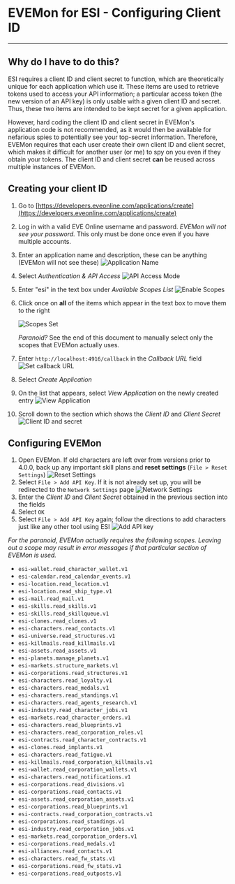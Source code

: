 # EVEMon for ESI - Configuring Client ID

----
## Why do I have to do this?

ESI requires a client ID and client secret to function, which are theoretically unique for each application which use it. These items are used to retrieve tokens used to access your API information; a particular access token (the new version of an API key) is only usable with a given client ID and secret. Thus, these two items are intended to be kept secret for a given application.

However, hard coding the client ID and client secret in EVEMon's application code is not recommended, as it would then be available for nefarious spies to potentially see your top-secret information. Therefore, EVEMon requires that each user create their own client ID and client secret, which makes it difficult for another user (or me) to spy on you even if they obtain your tokens. The client ID and client secret **can** be reused across multiple instances of EVEMon.

## Creating your client ID
1. Go to [https://developers.eveonline.com/applications/create](https://developers.eveonline.com/applications/create)
2. Log in with a valid EVE Online username and password. *EVEMon will not see your password.* This only must be done once even if you have multiple accounts.
3. Enter an application name and description, these can be anything (EVEMon will not see these) ![Application Name](img/appname.png)
4. Select *Authentication & API Access* ![API Access Mode](img/apiaccess.png)
5. Enter "esi" in the text box under *Available Scopes List* ![Enable Scopes](img/setscopes1.png)
6. Click once on **all** of the items which appear in the text box to move them to the right
   
   ![Scopes Set](img/setscopes2.png)
   
   *Paranoid?* See the end of this document to manually select only the scopes that EVEMon actually uses.
7. Enter `http://localhost:4916/callback` in the *Callback URL* field ![Set callback URL](img/callback.png)
8. Select *Create Application*
9. On the list that appears, select *View Application* on the newly created entry ![View Application](img/viewapp.png)
10. Scroll down to the section which shows the *Client ID* and *Client Secret* ![Client ID and secret](img/copyclientid.png)

## Configuring EVEMon

1. Open EVEMon. If old characters are left over from versions prior to 4.0.0, back up any important skill plans and **reset settings** (`File > Reset Settings`) ![Reset Settings](img/resetsettings.png)
2. Select `File > Add API Key`. If it is not already set up, you will be redirected to the `Network Settings` page ![Network Settings](img/enterclientid.png)
3. Enter the *Client ID* and *Client Secret* obtained in the previous section into the fields
4. Select `OK`
5. Select `File > Add API Key` again; follow the directions to add characters just like any other tool using ESI
   ![Add API key](img/addapi.png)

*For the paranoid, EVEMon actually requires the following scopes. Leaving out a scope may result in error messages if that particular section of EVEMon is used.*

 * `esi-wallet.read_character_wallet.v1`
 * `esi-calendar.read_calendar_events.v1`
 * `esi-location.read_location.v1`
 * `esi-location.read_ship_type.v1`
 * `esi-mail.read_mail.v1`
 * `esi-skills.read_skills.v1`
 * `esi-skills.read_skillqueue.v1`
 * `esi-clones.read_clones.v1`
 * `esi-characters.read_contacts.v1`
 * `esi-universe.read_structures.v1`
 * `esi-killmails.read_killmails.v1`
 * `esi-assets.read_assets.v1`
 * `esi-planets.manage_planets.v1`
 * `esi-markets.structure_markets.v1`
 * `esi-corporations.read_structures.v1`
 * `esi-characters.read_loyalty.v1`
 * `esi-characters.read_medals.v1`
 * `esi-characters.read_standings.v1`
 * `esi-characters.read_agents_research.v1`
 * `esi-industry.read_character_jobs.v1`
 * `esi-markets.read_character_orders.v1`
 * `esi-characters.read_blueprints.v1`
 * `esi-characters.read_corporation_roles.v1`
 * `esi-contracts.read_character_contracts.v1`
 * `esi-clones.read_implants.v1`
 * `esi-characters.read_fatigue.v1`
 * `esi-killmails.read_corporation_killmails.v1`
 * `esi-wallet.read_corporation_wallets.v1`
 * `esi-characters.read_notifications.v1`
 * `esi-corporations.read_divisions.v1`
 * `esi-corporations.read_contacts.v1`
 * `esi-assets.read_corporation_assets.v1`
 * `esi-corporations.read_blueprints.v1`
 * `esi-contracts.read_corporation_contracts.v1`
 * `esi-corporations.read_standings.v1`
 * `esi-industry.read_corporation_jobs.v1`
 * `esi-markets.read_corporation_orders.v1`
 * `esi-corporations.read_medals.v1`
 * `esi-alliances.read_contacts.v1`
 * `esi-characters.read_fw_stats.v1`
 * `esi-corporations.read_fw_stats.v1`
 * `esi-corporations.read_outposts.v1`
